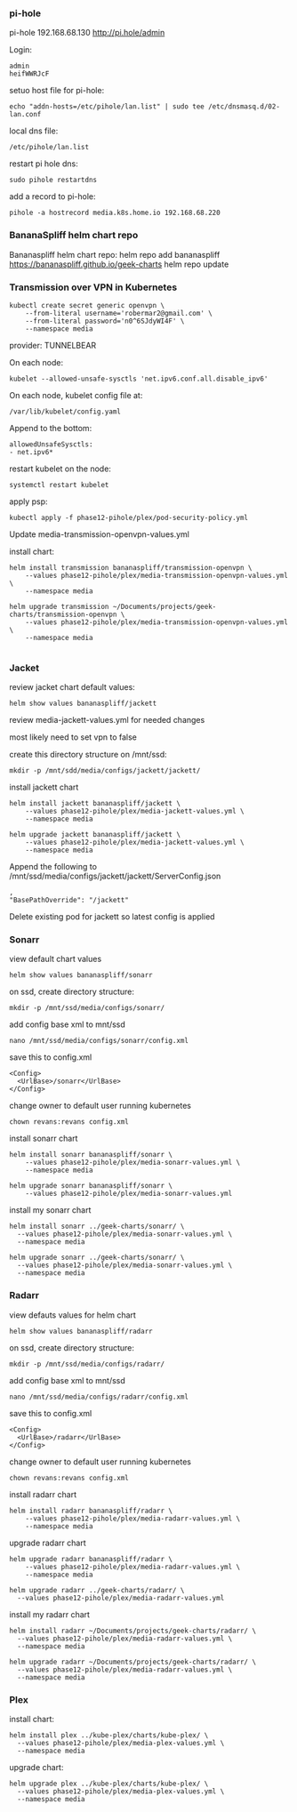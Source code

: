 
### pi-hole

pi-hole
192.168.68.130
http://pi.hole/admin

Login:
```
admin
heifWWRJcF
```

setuo host file for pi-hole:
```
echo "addn-hosts=/etc/pihole/lan.list" | sudo tee /etc/dnsmasq.d/02-lan.conf
```

local dns file:
```
/etc/pihole/lan.list
```

restart pi hole dns:
```
sudo pihole restartdns
```

add a record to pi-hole:
```
pihole -a hostrecord media.k8s.home.io 192.168.68.220
```
### BananaSpliff helm chart repo

Bananaspliff helm chart repo:
helm repo add bananaspliff https://bananaspliff.github.io/geek-charts
helm repo update

### Transmission over VPN in Kubernetes
```
kubectl create secret generic openvpn \
    --from-literal username='robermar2@gmail.com' \
    --from-literal password='n0^6SJdyWI4F' \
    --namespace media
```
provider: TUNNELBEAR

On each node:
```
kubelet --allowed-unsafe-sysctls 'net.ipv6.conf.all.disable_ipv6'
```

On each node, kubelet config file at:
```
/var/lib/kubelet/config.yaml
```

Append to the bottom:
```
allowedUnsafeSysctls:
- net.ipv6*
```

restart kubelet on the node:
```
systemctl restart kubelet
```

apply psp:
```
kubectl apply -f phase12-pihole/plex/pod-security-policy.yml
```

Update media-transmission-openvpn-values.yml

install chart:
```
helm install transmission bananaspliff/transmission-openvpn \
    --values phase12-pihole/plex/media-transmission-openvpn-values.yml \
    --namespace media

helm upgrade transmission ~/Documents/projects/geek-charts/transmission-openvpn \
    --values phase12-pihole/plex/media-transmission-openvpn-values.yml \
    --namespace media
  
```

### Jacket
review jacket chart default values:
```
helm show values bananaspliff/jackett
```
review media-jackett-values.yml for needed changes

most likely need to set vpn to false

create this directory structure on /mnt/ssd:
```
mkdir -p /mnt/sdd/media/configs/jackett/jackett/
```

install jackett chart
```
helm install jackett bananaspliff/jackett \
    --values phase12-pihole/plex/media-jackett-values.yml \
    --namespace media

helm upgrade jackett bananaspliff/jackett \
    --values phase12-pihole/plex/media-jackett-values.yml \
    --namespace media
```

Append the following to /mnt/ssd/media/configs/jackett/jackett/ServerConfig.json
```
,
"BasePathOverride": "/jackett"
```

Delete existing pod for jackett so latest config is applied

### Sonarr

view default chart values
```
helm show values bananaspliff/sonarr
```

on ssd, create directory structure:
```
mkdir -p /mnt/ssd/media/configs/sonarr/
```

add config base xml to mnt/ssd
```
nano /mnt/ssd/media/configs/sonarr/config.xml
```

save this to config.xml
```
<Config>
  <UrlBase>/sonarr</UrlBase>
</Config>
```

change owner to default user running kubernetes
```
chown revans:revans config.xml
```

install sonarr chart
```
helm install sonarr bananaspliff/sonarr \
    --values phase12-pihole/plex/media-sonarr-values.yml \
    --namespace media

helm upgrade sonarr bananaspliff/sonarr \
    --values phase12-pihole/plex/media-sonarr-values.yml
```

install my sonarr chart
```
helm install sonarr ../geek-charts/sonarr/ \
  --values phase12-pihole/plex/media-sonarr-values.yml \
  --namespace media

helm upgrade sonarr ../geek-charts/sonarr/ \
  --values phase12-pihole/plex/media-sonarr-values.yml \
  --namespace media

```

### Radarr
view defauts values for helm chart
```
helm show values bananaspliff/radarr
```

on ssd, create directory structure:
```
mkdir -p /mnt/ssd/media/configs/radarr/
```

add config base xml to mnt/ssd
```
nano /mnt/ssd/media/configs/radarr/config.xml
```

save this to config.xml
```
<Config>
  <UrlBase>/radarr</UrlBase>
</Config>
```

change owner to default user running kubernetes
```
chown revans:revans config.xml
```

install radarr chart
```
helm install radarr bananaspliff/radarr \
    --values phase12-pihole/plex/media-radarr-values.yml \
    --namespace media
```

upgrade radarr chart
```
helm upgrade radarr bananaspliff/radarr \
    --values phase12-pihole/plex/media-radarr-values.yml \
    --namespace media

helm upgrade radarr ../geek-charts/radarr/ \
  --values phase12-pihole/plex/media-radarr-values.yml 
```

install my radarr chart
```
helm install radarr ~/Documents/projects/geek-charts/radarr/ \
  --values phase12-pihole/plex/media-radarr-values.yml \
  --namespace media

helm upgrade radarr ~/Documents/projects/geek-charts/radarr/ \
  --values phase12-pihole/plex/media-radarr-values.yml \
  --namespace media
```

### Plex

install chart:
```
helm install plex ../kube-plex/charts/kube-plex/ \
  --values phase12-pihole/plex/media-plex-values.yml \
  --namespace media
```

upgrade chart:
```
helm upgrade plex ../kube-plex/charts/kube-plex/ \
  --values phase12-pihole/plex/media-plex-values.yml \
  --namespace media
```